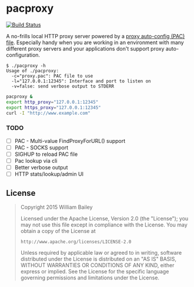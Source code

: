 pacproxy
========

[![Build Status](https://travis-ci.org/williambailey/pacproxy.svg)](https://travis-ci.org/williambailey/pacproxy)

A no-frills local HTTP proxy server powered by a [proxy auto-config (PAC) file](https://web.archive.org/web/20070602031929/http://wp.netscape.com/eng/mozilla/2.0/relnotes/demo/proxy-live.html). Especially handy when you are working in an environment with many different proxy servers and your applications don't support proxy auto-configuration.

```
$ ./pacproxy -h
Usage of ./pacproxy:
  -c="proxy.pac": PAC file to use
  -l="127.0.0.1:12345": Interface and port to listen on
  -v=false: send verbose output to STDERR
```

```bash
pacproxy &
export http_proxy="127.0.0.1:12345"
export https_proxy="127.0.0.1:12345"
curl -I "http://www.example.com"
```

### TODO

- [ ] PAC - Multi-value FindProxyForURL() support
- [ ] PAC - SOCKS support
- [ ] SIGHUP to reload PAC file
- [ ] Pac lookup via cli
- [ ] Better verbose output
- [ ] HTTP stats/lookup/admin UI

## License

> Copyright 2015 William Bailey
>
> Licensed under the Apache License, Version 2.0 (the "License");
> you may not use this file except in compliance with the License.
> You may obtain a copy of the License at
>
>     http://www.apache.org/licenses/LICENSE-2.0
>
> Unless required by applicable law or agreed to in writing, software
> distributed under the License is distributed on an "AS IS" BASIS,
> WITHOUT WARRANTIES OR CONDITIONS OF ANY KIND, either express or implied.
> See the License for the specific language governing permissions and
> limitations under the License.

